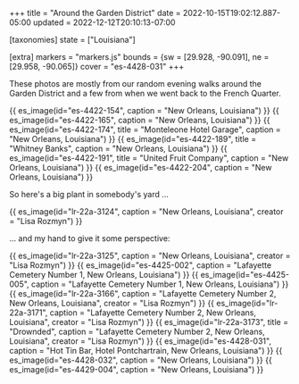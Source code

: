 +++
title = "Around the Garden District"
date = 2022-10-15T19:02:12.887-05:00
updated = 2022-12-12T20:10:13-07:00

[taxonomies]
state = ["Louisiana"]

[extra]
markers = "markers.js"
bounds = {sw = [29.928, -90.091], ne = [29.958, -90.065]}
cover = "es-4428-031"
+++

These photos are mostly from our random evening walks around the Garden District and a few from when we went back to the French Quarter.

<!-- more -->

{{ es_image(id="es-4422-154", caption = "New Orleans, Louisiana") }}
{{ es_image(id="es-4422-165", caption = "New Orleans, Louisiana") }}
{{ es_image(id="es-4422-174", title = "Monteleone Hotel Garage", caption = "New Orleans, Louisiana") }}
{{ es_image(id="es-4422-189", title = "Whitney Banks", caption = "New Orleans, Louisiana") }}
{{ es_image(id="es-4422-191", title = "United Fruit Company", caption = "New Orleans, Louisiana") }}
{{ es_image(id="es-4422-204", caption = "New Orleans, Louisiana") }}

So here's a big plant in somebody's yard ...

{{ es_image(id="lr-22a-3124", caption = "New Orleans, Louisiana", creator = "Lisa Rozmyn") }}

... and my hand to give it some perspective:

{{ es_image(id="lr-22a-3125", caption = "New Orleans, Louisiana", creator = "Lisa Rozmyn") }}
{{ es_image(id="es-4425-002", caption = "Lafayette Cemetery Number 1, New Orleans, Louisiana") }}
{{ es_image(id="es-4425-005", caption = "Lafayette Cemetery Number 1, New Orleans, Louisiana") }}
{{ es_image(id="lr-22a-3166", caption = "Lafayette Cemetery Number 2, New Orleans, Louisiana", creator = "Lisa Rozmyn") }}
{{ es_image(id="lr-22a-3171", caption = "Lafayette Cemetery Number 2, New Orleans, Louisiana", creator = "Lisa Rozmyn") }}
{{ es_image(id="lr-22a-3173", title = "Drownded", caption = "Lafayette Cemetery Number 2, New Orleans, Louisiana", creator = "Lisa Rozmyn") }}
{{ es_image(id="es-4428-031", caption = "Hot Tin Bar, Hotel Pontchartrain, New Orleans, Louisiana") }}
{{ es_image(id="es-4428-032", caption = "New Orleans, Louisiana") }}
{{ es_image(id="es-4429-004", caption = "New Orleans, Louisiana") }}
